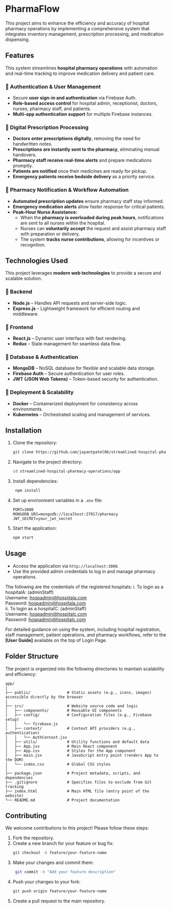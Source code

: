 
# PharmaFlow
This project aims to enhance the efficiency and accuracy of hospital pharmacy operations by implementing a comprehensive system that integrates inventory management, prescription processing, and medication dispensing.

## Features
This system streamlines **hospital pharmacy operations** with automation and real-time tracking to improve medication delivery and patient care.

### 🔹 Authentication & User Management
- Secure **user sign-in and authentication** via Firebase Auth.
- **Role-based access control** for hospital admin, receptionist, doctors, nurses, pharmacy staff, and patients.
- **Multi-app authentication support** for multiple Firebase instances.

### 🔹 Digital Prescription Processing
- **Doctors enter prescriptions digitally**, removing the need for handwritten notes.
- **Prescriptions are instantly sent to the pharmacy**, eliminating manual handovers.
- **Pharmacy staff receive real-time alerts** and prepare medications promptly.
- **Patients are notified** once their medicines are ready for pickup.
- **Emergency patients receive bedside delivery** as a priority service.

### 🔹 Pharmacy Notification & Workflow Automation
- **Automated prescription updates** ensure pharmacy staff stay informed.
- **Emergency medication alerts** allow faster response for critical patients.
- **Peak-Hour Nurse Assistance:**  
  - When the **pharmacy is overloaded during peak hours**, notifications are sent to all nurses within the hospital.
  - Nurses can **voluntarily accept** the request and assist pharmacy staff with preparation or delivery.
  - The system **tracks nurse contributions**, allowing for incentives or recognition.

## Technologies Used
This project leverages **modern web technologies** to provide a secure and scalable solution.

### 🔹 Backend
- **Node.js** – Handles API requests and server-side logic.
- **Express.js** – Lightweight framework for efficient routing and middleware.

### 🔹 Frontend
- **React.js** – Dynamic user interface with fast rendering.
- **Redux** – State management for seamless data flow.

### 🔹 Database & Authentication
- **MongoDB** – NoSQL database for flexible and scalable data storage.
- **Firebase Auth** – Secure authentication for user roles.
- **JWT (JSON Web Tokens)** – Token-based security for authentication.

### 🔹 Deployment & Scalability
- **Docker** – Containerized deployment for consistency across environments.
- **Kubernetes** – Orchestrated scaling and management of services.

## Installation
1. Clone the repository:
   ```bash
   git clone https://github.com/jayantpatel06/streamlined-hospital-pharmacy-operations.git
    ```
2. Navigate to the project directory:
   ```bash
   cd streamlined-hospital-pharmacy-operations/app
   ```
3. Install dependencies:
   ```bash
    npm install
    ```
4. Set up environment variables in a `.env` file:
    ```plaintext
    PORT=3000
    MONGODB_URI=mongodb://localhost:27017/pharmacy
    JWT_SECRET=your_jwt_secret
    ```
5. Start the application:
    ```bash
    npm start
    ```
## Usage
- Access the application via `http://localhost:3000`.
- Use the provided admin credentials to log in and manage pharmacy operations.  <br>

The following are the credentials of the registered hospitals:
i. To login as a hospitalA: (adminStaff) <br>
   Username: hospadmin@hospitala.com <br>
   Password: hospadmin@hospitala.com <br>
ii. To login as a hospitalC: (adminStaff) <br>
   Username: hospadmin@hospitalc.com <br>
   Password: hospadmin@hospitalc.com <br>

For detailed guidance on using the system, including hospital registration, staff management, patient operations, and pharmacy workflows, refer to the **[User Guide]** available on the top of Login Page.

## Folder Structure
The project is organized into the following directories to maintain scalability and efficiency:
```
app/
│
├── public/                # Static assets (e.g., icons, images) accessible directly by the browser
│
├── src/                   # Website source code and logic
│   ├── components/        # Reusable UI components
│   ├── config/            # Configuration files (e.g., Firebase setup)
│   │   └── firebase.js
│   ├── context/           # Context API providers (e.g., authentication)
│   │   └── AuthContext.jsx
│   ├── utils/             # Utility functions and default data
│   ├── App.jsx            # Main React component
│   ├── App.css            # Styles for the App component
│   ├── main.jsx           # JavaScript entry point (renders App to the DOM)
│   └── index.css          # Global CSS styles
│
├── package.json           # Project metadata, scripts, and dependencies
├── .gitignore             # Specifies files to exclude from Git tracking
├── index.html             # Main HTML file (entry point of the website)
└── README.md              # Project documentation

```

## Contributing
We welcome contributions to this project! Please follow these steps:
1. Fork the repository.
2. Create a new branch for your feature or bug fix:
   ```bash
   git checkout -b feature/your-feature-name
   ```
3. Make your changes and commit them:
   ```bash
    git commit -m "Add your feature description"
    ```
4. Push your changes to your fork:
    ```bash
    git push origin feature/your-feature-name
    ``` 
5. Create a pull request to the main repository.
